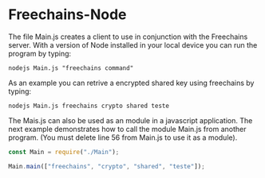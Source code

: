 # Freechains-Node

The file Main.js creates a client to use in conjunction with the Freechains server. With a version of Node installed in your local device you can run the program by typing:

~~~shell
nodejs Main.js "freechains command"
~~~

As an example you can retrive a encrypted shared key using freechains by typing:

~~~shell
nodejs Main.js freechains crypto shared teste
~~~

The Mais.js can also be used as an module in a javascript application. The next example demonstrates how to call the module Main.js from another program. (You must delete line 56 from Main.js to use it as a module). 

~~~javascript
const Main = require("./Main");

Main.main(["freechains", "crypto", "shared", "teste"]);
~~~

